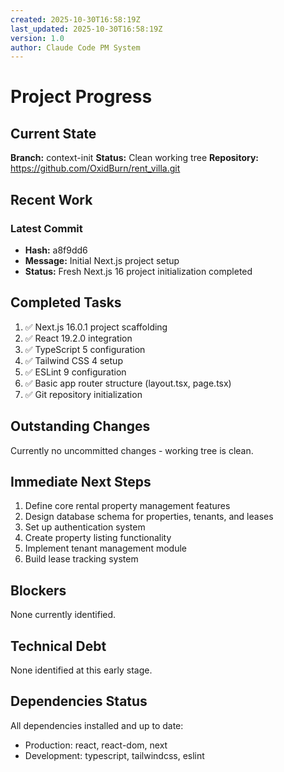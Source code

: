 ```yaml
---
created: 2025-10-30T16:58:19Z
last_updated: 2025-10-30T16:58:19Z
version: 1.0
author: Claude Code PM System
---
```


# Project Progress

## Current State

**Branch:** context-init
**Status:** Clean working tree
**Repository:** https://github.com/OxidBurn/rent_villa.git

## Recent Work

### Latest Commit

- **Hash:** a8f9dd6
- **Message:** Initial Next.js project setup
- **Status:** Fresh Next.js 16 project initialization completed

## Completed Tasks

1. ✅ Next.js 16.0.1 project scaffolding
2. ✅ React 19.2.0 integration
3. ✅ TypeScript 5 configuration
4. ✅ Tailwind CSS 4 setup
5. ✅ ESLint 9 configuration
6. ✅ Basic app router structure (layout.tsx, page.tsx)
7. ✅ Git repository initialization

## Outstanding Changes

Currently no uncommitted changes - working tree is clean.

## Immediate Next Steps

1. Define core rental property management features
2. Design database schema for properties, tenants, and leases
3. Set up authentication system
4. Create property listing functionality
5. Implement tenant management module
6. Build lease tracking system

## Blockers

None currently identified.

## Technical Debt

None identified at this early stage.

## Dependencies Status

All dependencies installed and up to date:

- Production: react, react-dom, next
- Development: typescript, tailwindcss, eslint

